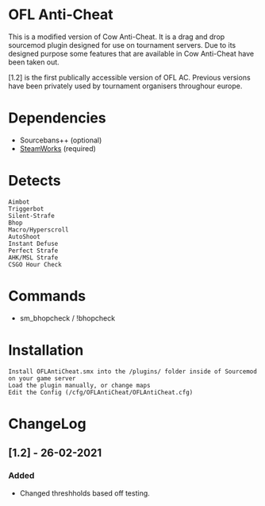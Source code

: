 # OFL Anti-Cheat
This is a modified version of Cow Anti-Cheat. It is a drag and drop sourcemod plugin designed for use on tournament servers. Due to its designed purpose some features that are available in Cow Anti-Cheat have been taken out.

[1.2] is the first publically accessible version of OFL AC. Previous versions have been privately used by tournament organisers throughour europe.

# Dependencies
- Sourcebans++ (optional)
- [SteamWorks](https://users.alliedmods.net/~kyles/builds/SteamWorks/) (required)

# Detects
    Aimbot
    Triggerbot
    Silent-Strafe
    Bhop
    Macro/Hyperscroll
    AutoShoot
    Instant Defuse
    Perfect Strafe
    AHK/MSL Strafe
    CSGO Hour Check

# Commands
- sm_bhopcheck / !bhopcheck

# Installation
    Install OFLAntiCheat.smx into the /plugins/ folder inside of Sourcemod on your game server
    Load the plugin manually, or change maps
    Edit the Config (/cfg/OFLAntiCheat/OFLAntiCheat.cfg)

# ChangeLog

## [1.2] - 26-02-2021
### Added
- Changed threshholds based off testing.

